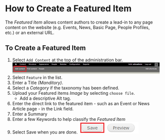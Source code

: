 # How to Create a Featured Item
The *Featured Item* allows content authors to create a lead-in to any page content on the website (e.g. Events, News, Basic Page, People Profiles, etc.) or an external URL.

## To Create a Featured Item
1. Select `Add Content` at the top of the administration bar. ![Add Content Highlighted](/images/ambac.png)
2. Select `Feature` in the list.
3. Enter a Title *(Manditory)*.
4. Select a *Category* if the taxonomy has been defined.
5. Upload your Featured items *Image* by selecting `choose file`.
    * Add a descriptive Alt tag.
6. Enter the direct link to the featured item - such as an Event or News Article page - in the Link field.
7. Enter a Summary
8. Enter a few Keywords to help classify the *Featured Item*
9. Select Save when you are done. ![Image of Save Button](/images/save.png)
